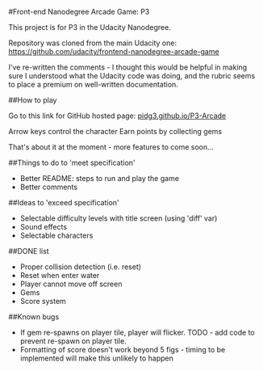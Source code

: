 #Front-end Nanodegree Arcade Game: P3

This project is for P3 in the Udacity Nanodegree. 

Repository was cloned from the main Udacity one: https://github.com/udacity/frontend-nanodegree-arcade-game

I've re-written the comments - I thought this would be helpful in making sure I understood what the Udacity code was doing, and the rubric seems to place a premium on well-written documentation. 

##How to play

Go to this link for GitHub hosted page: 
[pidg3.github.io/P3-Arcade](http://pidg3.github.io/P3-Arcade)

Arrow keys control the character
Earn points by collecting gems

That's about it at the moment - more features to come soon...

##Things to do to 'meet specification'

* Better README: steps to run and play the game
* Better comments

##Ideas to 'exceed specification'

* Selectable difficulty levels with title screen (using 'diff' var)
* Sound effects
* Selectable characters

##DONE list

* Proper collision detection (i.e. reset)
* Reset when enter water
* Player cannot move off screen
* Gems
* Score system

##Known bugs

* If gem re-spawns on player tile, player will flicker. TODO - add code to prevent re-spawn on player tile. 
* Formatting of score doesn't work beyond 5 figs - timing to be implemented will make this unlikely to happen